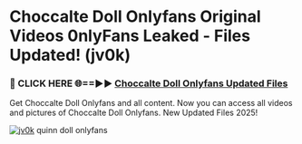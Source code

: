 # Choccalte Doll Onlyfans Original Videos 0nlyFans Leaked - Files Updated! (jv0k)

<h3>🔴 CLICK HERE 🌐==►► <a href="https://tinyurl.com/x26r9saj" rel="nofollow">Choccalte Doll Onlyfans Updated Files</a></h3>

Get Choccalte Doll Onlyfans and all content. Now you can access all videos and pictures of Choccalte Doll Onlyfans. New Updated Files 2025!

[![jv0k](https://i.imgur.com/LkgZPqh.gif)](https://tinyurl.com/x26r9saj)
quinn doll onlyfans